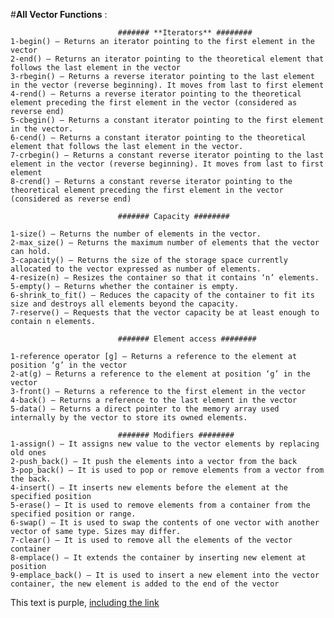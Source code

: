 #**All Vector Functions** :

                            ####### **Iterators** ########
    1-begin() – Returns an iterator pointing to the first element in the vector
    2-end() – Returns an iterator pointing to the theoretical element that follows the last element in the vector
    3-rbegin() – Returns a reverse iterator pointing to the last element in the vector (reverse beginning). It moves from last to first element
    4-rend() – Returns a reverse iterator pointing to the theoretical element preceding the first element in the vector (considered as reverse end)
    5-cbegin() – Returns a constant iterator pointing to the first element in the vector.
    6-cend() – Returns a constant iterator pointing to the theoretical element that follows the last element in the vector.
    7-crbegin() – Returns a constant reverse iterator pointing to the last element in the vector (reverse beginning). It moves from last to first element
    8-crend() – Returns a constant reverse iterator pointing to the theoretical element preceding the first element in the vector (considered as reverse end)
                           
                            ####### Capacity ########

    1-size() – Returns the number of elements in the vector.
    2-max_size() – Returns the maximum number of elements that the vector can hold.
    3-capacity() – Returns the size of the storage space currently allocated to the vector expressed as number of elements.
    4-resize(n) – Resizes the container so that it contains ‘n’ elements.
    5-empty() – Returns whether the container is empty.
    6-shrink_to_fit() – Reduces the capacity of the container to fit its size and destroys all elements beyond the capacity.
    7-reserve() – Requests that the vector capacity be at least enough to contain n elements.
                           
                            ####### Element access ########

	1-reference operator [g] – Returns a reference to the element at position ‘g’ in the vector
    2-at(g) – Returns a reference to the element at position ‘g’ in the vector
    3-front() – Returns a reference to the first element in the vector
    4-back() – Returns a reference to the last element in the vector
    5-data() – Returns a direct pointer to the memory array used internally by the vector to store its owned elements.
                            
                            ####### Modifiers ########
    1-assign() – It assigns new value to the vector elements by replacing old ones
    2-push_back() – It push the elements into a vector from the back
    3-pop_back() – It is used to pop or remove elements from a vector from the back.
    4-insert() – It inserts new elements before the element at the specified position
    5-erase() – It is used to remove elements from a container from the specified position or range.
    6-swap() – It is used to swap the contents of one vector with another vector of same type. Sizes may differ.
    7-clear() – It is used to remove all the elements of the vector container
    8-emplace() – It extends the container by inserting new element at position
    9-emplace_back() – It is used to insert a new element into the vector container, the new element is added to the end of the vector
	
<div class="text-purple">
  This text is purple, <a href="#" class="text-inherit">including the link</a>
</div>